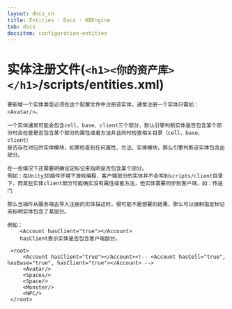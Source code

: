 ```yaml
---
layout: docs_cn
title: Entities · Docs · KBEngine
tab: docs
docsitem: configuration-entities
---
```


实体注册文件(`<h1><你的资产库></h1>`/scripts/entities.xml)
===================

	要新增一个实体类型必须在这个配置文件中注册该实体，通常注册一个实体只需如：<Avatar/>。

	一个实体通常可能会包含cell、base、client三个部分，默认引擎判断实体是否包含某个部分时会检查是否包含某个部分的属性或者方法并且同时检查相关目录（cell、base、client）
	是否存在对应的实体模块，如果检查到任何属性、方法、实体模块，那么引擎判断该实体包含此部分。

	在一些情况下还需要明确设定标记来指明是否包含某个部分。
	例如：在Unity3D插件环境下游戏编程，客户端部分的实体并不会写到scripts/client目录下，而某些实体client部分可能确实没有属性或者方法，但实体需要同步到客户端，如：传送门
	
	那么当插件从服务端去导入注册的实体描述时，很可能不是想要的结果，那么可以强制指定标记来标明实体包含了某部分。

	例如：
		<Account hasClient="true"></Account>
		hasClient表示实体是否包含客户端部分。

	 <root>
	     <Account hasClient="true"></Account><!-- <Account hasCell="true", hasBase="true", hasClient="true"></Account> -->
	     <Avatar/>
	     <Spaces/>
	     <Space/>
	     <Monster/>
	     <NPC/>
	 </root>

